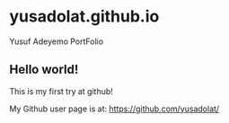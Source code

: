 # yusadolat.github.io
Yusuf Adeyemo PortFolio
## Hello world!

This is my first try at github!

My Github user page is at: 
https://github.com/yusadolat/

